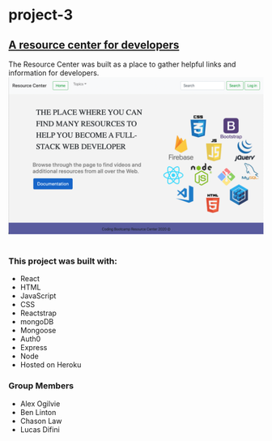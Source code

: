 # project-3

<h2> <a href="https://lit-scrubland-80180.herokuapp.com/">A resource center for developers</a></h2>
<p>The Resource Center was built as a place to gather helpful links and information for developers.
<img src="./client/public/images/12.png" alt="site image" >&nbsp;
<!-- ![Image description](./client/public/images/12.png) -->

<h3>This project was built with:</h3>
<ul>
    <li>React</li>
    <li>HTML</li>
    <li>JavaScript</li>
    <li>CSS</li>
    <li>Reactstrap</li>
    <li>mongoDB</li>
    <li>Mongoose</li>
    <li>Auth0</li>
    <li>Express</li>
    <li>Node</li>
    <li>Hosted on Heroku</li>
</ul>
<h3>Group Members</h3>
<ul>
    <li>Alex Ogilvie</li>
    <li>Ben Linton</li>
    <li>Chason Law</li>
    <li>Lucas Difini</li>
</ul>
